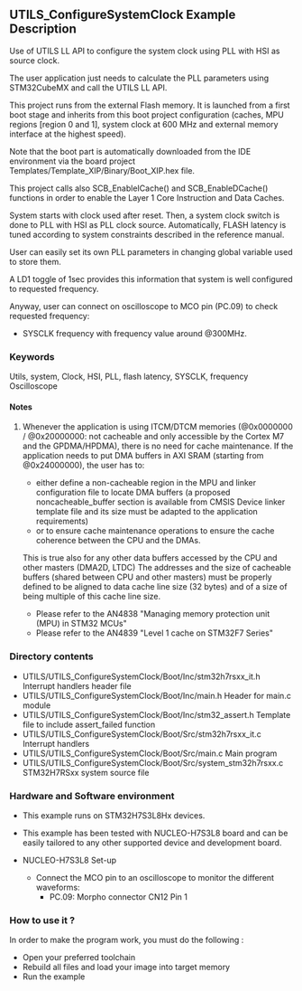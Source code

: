 ## <b>UTILS_ConfigureSystemClock Example Description</b>

Use of UTILS LL API to configure the system clock using PLL with HSI as source clock. 

The user application just needs to calculate the PLL parameters using STM32CubeMX and call the UTILS LL API.

This project runs from the external Flash memory. It is launched from a first boot stage and inherits from this boot project
configuration (caches, MPU regions [region 0 and 1], system clock at 600 MHz and external memory interface at the highest speed).

Note that the boot part is automatically downloaded from the IDE environment via the board project Templates/Template_XIP/Binary/Boot_XIP.hex file.

This project calls also SCB_EnableICache() and SCB_EnableDCache() functions in order to enable
the Layer 1 Core Instruction and Data Caches.

System starts with clock used after reset.
Then, a system clock switch is done to PLL with HSI as PLL clock source. Automatically, FLASH latency
is tuned according to system constraints described in the reference manual.

User can easily set its own PLL parameters in changing global variable used to store them.

A LD1 toggle of 1sec provides this information that system is well configured to requested frequency.  

Anyway, user can connect on oscilloscope to MCO pin (PC.09) to check requested frequency:
 
 - SYSCLK frequency with frequency value around @300MHz.

### <b>Keywords</b>

Utils, system, Clock, HSI, PLL, flash latency, SYSCLK, frequency Oscilloscope

#### <b>Notes</b>

 1. Whenever the application is using ITCM/DTCM memories (@0x0000000 / @0x20000000: not cacheable and only accessible
    by the Cortex M7 and the GPDMA/HPDMA), there is no need for cache maintenance.
    If the application needs to put DMA buffers in AXI SRAM (starting from @0x24000000), the user has to:
    - either define a non-cacheable region in the MPU and linker configuration file to locate DMA buffers
      (a proposed noncacheable_buffer section is available from CMSIS Device linker template file and its size must
      be adapted to the application requirements)
    - or to ensure cache maintenance operations to ensure the cache coherence between the CPU and the DMAs.

    This is true also for any other data buffers accessed by the CPU and other masters (DMA2D, LTDC)
    The addresses and the size of cacheable buffers (shared between CPU and other masters)
    must be properly defined to be aligned to data cache line size (32 bytes) and of a size of being multiple
    of this cache line size.
    - Please refer to the AN4838 "Managing memory protection unit (MPU) in STM32 MCUs"
    - Please refer to the AN4839 "Level 1 cache on STM32F7 Series"


### <b>Directory contents</b>

  - UTILS/UTILS_ConfigureSystemClock/Boot/Inc/stm32h7rsxx_it.h          Interrupt handlers header file
  - UTILS/UTILS_ConfigureSystemClock/Boot/Inc/main.h                    Header for main.c module
  - UTILS/UTILS_ConfigureSystemClock/Boot/Inc/stm32_assert.h            Template file to include assert_failed function
  - UTILS/UTILS_ConfigureSystemClock/Boot/Src/stm32h7rsxx_it.c          Interrupt handlers
  - UTILS/UTILS_ConfigureSystemClock/Boot/Src/main.c                    Main program
  - UTILS/UTILS_ConfigureSystemClock/Boot/Src/system_stm32h7rsxx.c      STM32H7RSxx system source file


### <b>Hardware and Software environment</b>

  - This example runs on STM32H7S3L8Hx devices.
    
  - This example has been tested with NUCLEO-H7S3L8 board and can be
    easily tailored to any other supported device and development board.

  - NUCLEO-H7S3L8 Set-up
    - Connect the MCO pin to an oscilloscope to monitor the different waveforms:
      - PC.09: Morpho connector CN12 Pin 1

### <b>How to use it ?</b>

In order to make the program work, you must do the following :

 - Open your preferred toolchain
 - Rebuild all files and load your image into target memory
 - Run the example


